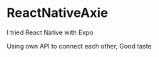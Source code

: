 # ReactNativeAxie

I tried React Native with Expo 

Using own API to connect each other, Good taste
